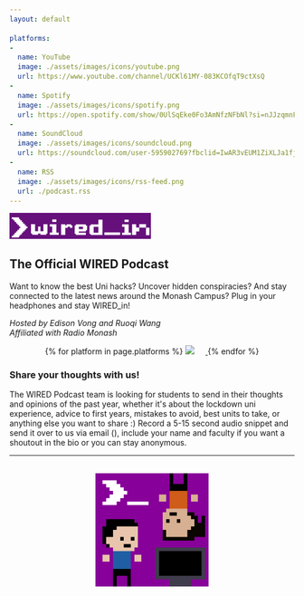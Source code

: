 ```yaml
---
layout: default

platforms:
- 
  name: YouTube
  image: ./assets/images/icons/youtube.png
  url: https://www.youtube.com/channel/UCKl61MY-083KCOfqT9ctXsQ
- 
  name: Spotify
  image: ./assets/images/icons/spotify.png
  url: https://open.spotify.com/show/0UlSqEke0Fo3AmNfzNFbNl?si=nJJzqmnFTtmrM14DrTc6-w&dl_branch=1&fbclid=IwAR2IsML08wRBQvqvP_hRjvjAU_-Xw-1zZKJp-WNgFwCD3i56PRDJy2-EQQc&nd=1
- 
  name: SoundCloud
  image: ./assets/images/icons/soundcloud.png
  url: https://soundcloud.com/user-595902769?fbclid=IwAR3vEUM1ZiXLJa1fj7jOPKx3GuKvHa_UTviNHM6ZhyZjJQgGgarDUgYlii0
- 
  name: RSS
  image: ./assets/images/icons/rss-feed.png
  url: ./podcast.rss
---
```

<!-- Logo -->
<div align="left">
<img src="./assets/images/wired_in.png" alt="WIRED_in Logo" width="250"/>
</div>

## The Official WIRED Podcast  
Want to know the best Uni hacks? Uncover hidden conspiracies? And stay connected to the latest news around the Monash Campus?
Plug in your headphones and stay WIRED_in!
<p>
<i>Hosted by Edison Vong and Ruoqi Wang<br>
Affiliated with Radio Monash</i>
</p>

<div float="left" align="middle" margin="10px">
    {% for platform in page.platforms %}
      <a href="{{ platform.url }}" target="_blank" rel="noreferrer noopener">
      <img src="{{ platform.image }}" height="50" style="margin-right:20px"/>
      </a>
    {% endfor %}
</div>

<h3>Share your thoughts with us!</h3>
The WIRED Podcast team is looking for students to send in their thoughts and opinions of the past year, whether it's about the lockdown uni experience, advice to first years, mistakes to avoid, best units to take, or anything else you want to share :)
Record a 5-15 second audio snippet and send it over to us via
email (<podcast@wired.org.au>), include your name and faculty if you want a shoutout in the bio or you can stay anonymous.

<div markdown="1">

---

</div>
<br>
<div align="middle">
<img src="./assets/images/podcast.gif" width="200"/>
</div>